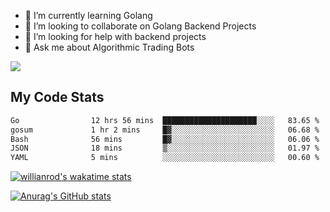 
- 🌱 I’m currently learning Golang
- 👯 I’m looking to collaborate on Golang Backend Projects
- 🤔 I’m looking for help with backend projects
- 💬 Ask me about Algorithmic Trading Bots

![](https://github-profile-trophy.vercel.app/?username=kevinbarrero)

## My Code Stats

<!--START_SECTION:waka-->

```txt
Go                12 hrs 56 mins  █████████████████████░░░░   83.65 %
gosum             1 hr 2 mins     █▓░░░░░░░░░░░░░░░░░░░░░░░   06.68 %
Bash              56 mins         █▓░░░░░░░░░░░░░░░░░░░░░░░   06.06 %
JSON              18 mins         ▒░░░░░░░░░░░░░░░░░░░░░░░░   01.97 %
YAML              5 mins          ░░░░░░░░░░░░░░░░░░░░░░░░░   00.60 %
```

<!--END_SECTION:waka-->

[![willianrod's wakatime stats](https://github-readme-stats.vercel.app/api/wakatime?username=holdandup&layout=compact&theme=react&custom_title=Wakatime%20All%20Time%20Stats&langs_count=8)](https://github.com/anuraghazra/github-readme-stats)

[![Anurag's GitHub stats](https://github-readme-stats.vercel.app/api?username=Kevinbarrero)](https://github.com/anuraghazra/github-readme-stats)





